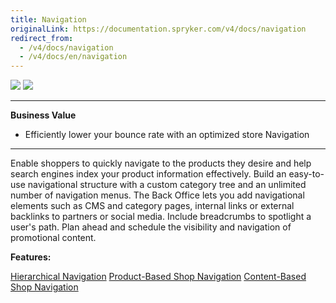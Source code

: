 ```yaml
---
title: Navigation
originalLink: https://documentation.spryker.com/v4/docs/navigation
redirect_from:
  - /v4/docs/navigation
  - /v4/docs/en/navigation
---
```


<div class='feature-text'>
    <div class='feature-images'>
    <img class="light-mode" src="https://spryker.s3.eu-central-1.amazonaws.com/docs/Document+360/Capabilities+icons/light/navigation.svg"/>
    <img class="dark-mode" src="https://spryker.s3.eu-central-1.amazonaws.com/docs/Document+360/Capabilities+icons/dark/navigation.svg"/>
    </div>
    <div class="feature-text-wrap">

***
**Business Value**
*  Efficiently lower your bounce rate with an optimized store Navigation
***
        
Enable shoppers to quickly navigate to the products they desire and help search engines index your product information effectively. Build an easy-to-use navigational structure with a custom category tree and an unlimited number of navigation menus. The Back Office lets you add navigational elements such as CMS and category pages, internal links or external backlinks to partners or social media. Include breadcrumbs to spotlight a user's path. Plan ahead and schedule the visibility and navigation of promotional content.
</div>
</div>

**Features:**
<div>
<a class="feature-link" href="https://documentation.spryker.com/v4/docs/hierarchical-navigation">Hierarchical Navigation</a>    
<a class="feature-link" href="https://documentation.spryker.com/v4/docs/product-based-shop-navigation">Product-Based Shop Navigation</a>
<a class="feature-link" href="https://documentation.spryker.com/v4/docs/content-based-shop-navigation">Content-Based Shop Navigation</a>
</div>
